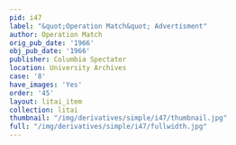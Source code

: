 ```yaml
---
pid: i47
label: "&quot;Operation Match&quot; Advertisment"
author: Operation Match
orig_pub_date: '1966'
obj_pub_date: '1966'
publisher: Columbia Spectator
location: University Archives
case: '8'
have_images: 'Yes'
order: '45'
layout: litai_item
collection: litai
thumbnail: "/img/derivatives/simple/i47/thumbnail.jpg"
full: "/img/derivatives/simple/i47/fullwidth.jpg"
---
```

